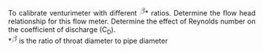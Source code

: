 <p style="text-align: justify;">To calibrate venturimeter with different <img src="images/CodeCogsEqn (42).gif" style="width:11px;height:16px">* ratios. Determine the flow head relationship for this flow meter. Determine the effect of Reynolds number on the coefficient of discharge (C<sub>D</sub>).</br>
*<img src="images/CodeCogsEqn (42).gif" style="width:11px;height:16px"> is the ratio of throat diameter to pipe diameter</p>
